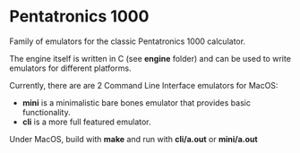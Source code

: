 # Pentatronics 1000

Family of emulators for the classic Pentatronics 1000 calculator.

The engine itself is written in C (see **engine** folder) and can be used to write emulators for different platforms.

Currently, there are are 2 Command Line Interface emulators for MacOS:
- **mini** is a minimalistic bare bones emulator that provides basic functionality.
- **cli** is a more full featured emulator.

Under MacOS, build with **make** and run with **cli/a.out** or **mini/a.out**
